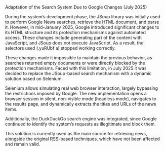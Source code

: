 Adaptation of the Search System Due to Google Changes (July 2025)

During the system’s development phase, the JSoup library was initially used to perform Google News searches, retrieve the HTML document, and parse it. However, in mid-January 2025, Google introduced significant changes to its HTML structure and its protection mechanisms against automated access. These changes include generating part of the content with JavaScript, and JSoup does not execute JavaScript. As a result, the selectors used (.yuRUbf a) stopped working correctly.

These changes made it impossible to maintain the previous behavior, as searches returned empty documents or were directly blocked by the protection mechanisms. Faced with this limitation, in July 2025 it was decided to replace the JSoup-based search mechanism with a dynamic solution based on Selenium.

Selenium allows simulating real web browser interaction, largely bypassing the restrictions imposed by Google. The new implementation opens a browser session in silent, non-visible mode (headless mode), navigates to the results page, and dynamically extracts the titles and URLs of the news items.

Additionally, the DuckDuckGo search engine was integrated, since Google continued to identify the system’s requests as illegitimate and block them.

This solution is currently used as the main source for retrieving news, alongside the original RSS-based techniques, which have not been affected and remain valid.
